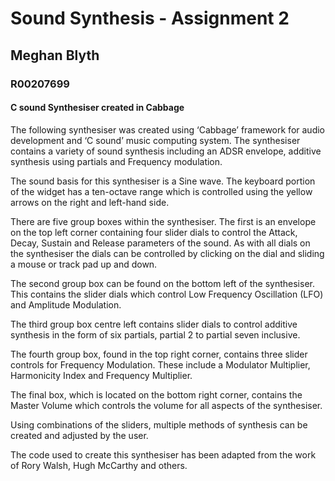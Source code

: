 # Sound Synthesis - Assignment 2 
## Meghan Blyth
### R00207699

#### C sound Synthesiser created in Cabbage

The following synthesiser was created using ‘Cabbage’ framework for audio development and ‘C sound’ music computing system.  The synthesiser contains a variety of sound synthesis including an ADSR envelope, additive synthesis using partials and Frequency modulation. 

The sound basis for this synthesiser is a Sine wave.  The keyboard portion of the widget has a ten-octave range which is controlled using the yellow arrows on the right and left-hand side.  

There are five group boxes within the synthesiser. The first is an envelope on the top left corner containing four slider dials to control the Attack, Decay, Sustain and Release parameters of the sound.  As with all dials on the synthesiser the dials can be controlled by clicking on the dial and sliding a mouse or track pad up and down. 

The second group box can be found on the bottom left of the synthesiser.  This contains the slider dials which control Low Frequency Oscillation (LFO) and Amplitude Modulation.  

The third group box centre left contains slider dials to control additive synthesis in the form of six partials, partial 2 to partial seven inclusive.   

The fourth group box, found in the top right corner, contains three slider controls for Frequency Modulation.  These include a Modulator Multiplier, Harmonicity Index and Frequency Multiplier.  

The final box, which is located on the bottom right corner, contains the Master Volume which controls the volume for all aspects of the synthesiser. 

Using combinations of the sliders, multiple methods of synthesis can be created and adjusted by the user.  

The code used to create this synthesiser has been adapted from the work of Rory Walsh, Hugh McCarthy and others.  


